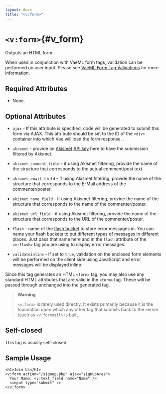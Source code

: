 ```yaml
---
layout: docs
title: "<v:form>"
---
```


# `<v:form>`{#v_form}

Outputs an HTML form.

When used in conjunction with VaeML form tags, validation can be
performed on user input. Please see [VaeML Form Tag
Validations](#vaeml_form_validation) for more information.

## Required Attributes

-   None.

## Optional Attributes

-   `ajax` - If this attribute is specified, code will be generated to
    submit this form via AJAX. This attribute should be set to the ID of
    the `<div>` container into which Vae will load the form response. .

-   `akismet` - provide an [Akismet](http://akismet.com/) [API
    key](http://akismet.com/personal/) here to have the submission
    filtered by Akismet.

-   `akismet_comment_field` - if using Akismet filtering, provide the
    name of the structure that corresponds to the actual
    comment/post text.

-   `akismet_email_field` - if using Akismet filtering, provide the name
    of the structure that corresponds to the E-Mail address of
    the commenter/poster.

-   `akismet_name_field` - if using Akismet filtering, provide the name
    of the structure that corresponds to the name of
    the commenter/poster.

-   `akismet_url_field` - if using Akismet filtering, provide the name
    of the structure that corresponds to the URL of
    the commenter/poster.

-   `flash` - name of the [flash bucket](#v_flash) to store error
    messages in. You can name your flash buckets to put different types
    of messages in different places. Just pass that name here and in the
    `flash` attribute of the `<v:flash>` tag you are using to display
    error messages.

-   `validateinline` - if set to `true`, validation on the enclosed form
    elements will be performed on the client side using JavaScript and
    error messages will be displayed inline.

Since this tag generates an HTML `<form>` tag, you may also use any
standard HTML attributes that are valid in the `<form>` tag. These will
be passed through unchanged into the generated tag.

> **Warning**
>
> `<v:form>` is rarely used directly. It exists primarily because it is
> the foundation upon which any other tag that submits back to the
> server (such as `<v:formmail>` is built.

## Self-closed

This tag is usually self-closed.

## Sample Usage

    <h1>Join Us</h1>
    <v:form action="/signup.php" ajax="signupArea">
      Your Name: <v:text_field name="Name" />
      <input type="submit" />
    </v:form>
